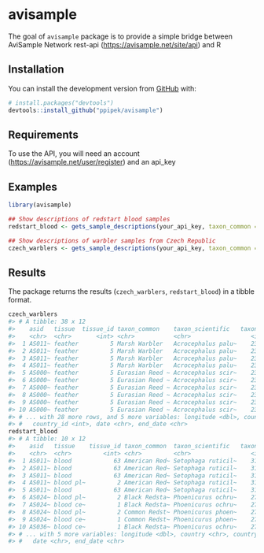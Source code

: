 
<!-- README.md is generated from README.Rmd. Please edit that file -->

# avisample

<!-- badges: start -->

<!-- badges: end -->

The goal of `avisample` package is to provide a simple bridge between
AviSample Network rest-api (<https://avisample.net/site/api>) and R

## Installation

You can install the development version from
[GitHub](https://github.com/) with:

``` r
# install.packages("devtools")
devtools::install_github("ppipek/avisample")
```

## Requirements

To use the API, you will need an account
(<https://avisample.net/user/register>) and an api\_key

## Examples

``` r
library(avisample)

## Show descriptions of redstart blood samples
redstart_blood <- gets_sample_descriptions(your_api_key, taxon_common = "redstart", tissue = "blood")

## Show descriptions of warbler samples from Czech Republic
czech_warblers <- gets_sample_descriptions(your_api_key, taxon_common = "warblers", country = "Czech Republic")
```

## Results

The package returns the results (`czech_warblers`, `redstart_blood`) in
a tibble format.

``` r
czech_warblers
#> # A tibble: 38 x 12
#>    asid   tissue  tissue_id taxon_common    taxon_scientific   taxon_id latitude
#>    <chr>  <chr>       <int> <chr>           <chr>                 <int>    <dbl>
#>  1 AS011~ feather         5 Marsh Warbler   Acrocephalus palu~    23941     49.9
#>  2 AS011~ feather         5 Marsh Warbler   Acrocephalus palu~    23941     48.9
#>  3 AS011~ feather         5 Marsh Warbler   Acrocephalus palu~    23941     48.9
#>  4 AS011~ feather         5 Marsh Warbler   Acrocephalus palu~    23941     48.9
#>  5 AS000~ feather         5 Eurasian Reed ~ Acrocephalus scir~    23942     49.9
#>  6 AS000~ feather         5 Eurasian Reed ~ Acrocephalus scir~    23942     49.9
#>  7 AS000~ feather         5 Eurasian Reed ~ Acrocephalus scir~    23942     48.9
#>  8 AS000~ feather         5 Eurasian Reed ~ Acrocephalus scir~    23942     48.9
#>  9 AS000~ feather         5 Eurasian Reed ~ Acrocephalus scir~    23942     50.5
#> 10 AS000~ feather         5 Eurasian Reed ~ Acrocephalus scir~    23942     50.5
#> # ... with 28 more rows, and 5 more variables: longitude <dbl>, country <chr>,
#> #   country_id <int>, date <chr>, end_date <chr>
redstart_blood
#> # A tibble: 10 x 12
#>    asid   tissue    tissue_id taxon_common  taxon_scientific   taxon_id latitude
#>    <chr>  <chr>         <int> <chr>         <chr>                 <int>    <dbl>
#>  1 AS011~ blood            63 American Red~ Setophaga ruticil~    31731     18.0
#>  2 AS011~ blood            63 American Red~ Setophaga ruticil~    31731     15.2
#>  3 AS011~ blood            63 American Red~ Setophaga ruticil~    31731     44.6
#>  4 AS011~ blood pl~         2 American Red~ Setophaga ruticil~    31731     44.6
#>  5 AS011~ blood            63 American Red~ Setophaga ruticil~    31731     18.0
#>  6 AS024~ blood pl~         2 Black Redsta~ Phoenicurus ochru~    27311     49.6
#>  7 AS024~ blood ce~         1 Black Redsta~ Phoenicurus ochru~    27311     49.6
#>  8 AS024~ blood pl~         2 Common Redst~ Phoenicurus phoen~    27303     50.2
#>  9 AS024~ blood ce~         1 Common Redst~ Phoenicurus phoen~    27303     50.2
#> 10 AS036~ blood ce~         1 Black Redsta~ Phoenicurus ochru~    27311     48.9
#> # ... with 5 more variables: longitude <dbl>, country <chr>, country_id <int>,
#> #   date <chr>, end_date <chr>
```
